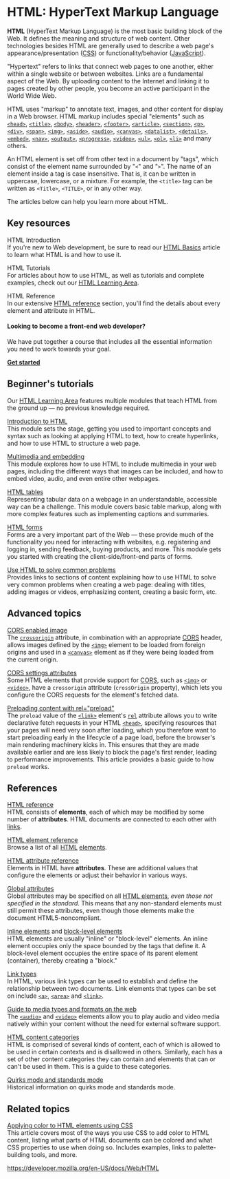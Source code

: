 HTML: HyperText Markup Language
===============================

**HTML** (HyperText Markup Language) is the most basic building block of the Web. It defines the meaning and structure of web content. Other technologies besides HTML are generally used to describe a web page's appearance/presentation ([CSS](https://developer.mozilla.org/en-US/docs/Web/CSS)) or functionality/behavior ([JavaScript](https://developer.mozilla.org/en-US/docs/Web/JavaScript)).

"Hypertext" refers to links that connect web pages to one another, either within a single website or between websites. Links are a fundamental aspect of the Web. By uploading content to the Internet and linking it to pages created by other people, you become an active participant in the World Wide Web.

HTML uses "markup" to annotate text, images, and other content for display in a Web browser. HTML markup includes special "elements" such as [`<head>`](element/head), [`<title>`](element/title), [`<body>`](element/body), [`<header>`](element/header), [`<footer>`](element/footer), [`<article>`](element/article), [`<section>`](element/section), [`<p>`](element/p), [`<div>`](element/div), [`<span>`](element/span), [`<img>`](element/img), [`<aside>`](element/aside), [`<audio>`](element/audio), [`<canvas>`](element/canvas), [`<datalist>`](element/datalist), [`<details>`](element/details), [`<embed>`](element/embed), [`<nav>`](element/nav), [`<output>`](element/output), [`<progress>`](element/progress), [`<video>`](element/video), [`<ul>`](element/ul), [`<ol>`](element/ol), [`<li>`](element/li) and many others.

An HTML element is set off from other text in a document by "tags", which consist of the element name surrounded by "`<`" and "`>`". The name of an element inside a tag is case insensitive. That is, it can be written in uppercase, lowercase, or a mixture. For example, the `<title>` tag can be written as `<Title>`, `<TITLE>`, or in any other way.

The articles below can help you learn more about HTML.

Key resources
-------------

HTML Introduction  
If you're new to Web development, be sure to read our [HTML Basics](https://developer.mozilla.org/en-US/docs/Learn/Getting_started_with_the_web/HTML_basics) article to learn what HTML is and how to use it.

HTML Tutorials  
For articles about how to use HTML, as well as tutorials and complete examples, check out our [HTML Learning Area](https://developer.mozilla.org/en-US/docs/Learn/HTML).

HTML Reference  
In our extensive [HTML reference](reference) section, you'll find the details about every element and attribute in HTML.

#### Looking to become a front-end web developer?

We have put together a course that includes all the essential information you need to work towards your goal.

[**Get started**](https://developer.mozilla.org/en-US/docs/Learn/Front-end_web_developer)

Beginner's tutorials
--------------------

Our [HTML Learning Area](https://developer.mozilla.org/en-US/docs/Learn/HTML) features multiple modules that teach HTML from the ground up — no previous knowledge required.

[Introduction to HTML](https://developer.mozilla.org/en-US/docs/Learn/HTML/Introduction_to_HTML)  
This module sets the stage, getting you used to important concepts and syntax such as looking at applying HTML to text, how to create hyperlinks, and how to use HTML to structure a web page.

[Multimedia and embedding](https://developer.mozilla.org/en-US/docs/Learn/HTML/Multimedia_and_embedding)  
This module explores how to use HTML to include multimedia in your web pages, including the different ways that images can be included, and how to embed video, audio, and even entire other webpages.

[HTML tables](https://developer.mozilla.org/en-US/docs/Learn/HTML/Tables)  
Representing tabular data on a webpage in an understandable, accessible way can be a challenge. This module covers basic table markup, along with more complex features such as implementing captions and summaries.

[HTML forms](https://developer.mozilla.org/en-US/docs/Learn/Forms)  
Forms are a very important part of the Web — these provide much of the functionality you need for interacting with websites, e.g. registering and logging in, sending feedback, buying products, and more. This module gets you started with creating the client-side/front-end parts of forms.

[Use HTML to solve common problems](https://developer.mozilla.org/en-US/docs/Learn/HTML/Howto)  
Provides links to sections of content explaining how to use HTML to solve very common problems when creating a web page: dealing with titles, adding images or videos, emphasizing content, creating a basic form, etc.

Advanced topics
---------------

[CORS enabled image](cors_enabled_image)  
The [`crossorigin`](element/img#attr-crossorigin) attribute, in combination with an appropriate [CORS](https://developer.mozilla.org/en-US/docs/Glossary/CORS) header, allows images defined by the [`<img>`](element/img) element to be loaded from foreign origins and used in a [`<canvas>`](element/canvas) element as if they were being loaded from the current origin.

[CORS settings attributes](attributes/crossorigin)  
Some HTML elements that provide support for [CORS](https://developer.mozilla.org/en-US/docs/Web/HTTP/CORS), such as [`<img>`](element/img) or [`<video>`](element/video), have a `crossorigin` attribute (`crossOrigin` property), which lets you configure the CORS requests for the element's fetched data.

[Preloading content with rel="preload"](preloading_content)  
The `preload` value of the [`<link>`](element/link) element's [`rel`](element/link#attr-rel) attribute allows you to write declarative fetch requests in your HTML [`<head>`](element/head), specifying resources that your pages will need very soon after loading, which you therefore want to start preloading early in the lifecycle of a page load, before the browser's main rendering machinery kicks in. This ensures that they are made available earlier and are less likely to block the page's first render, leading to performance improvements. This article provides a basic guide to how `preload` works.

References
----------

[HTML reference](reference)  
HTML consists of **elements**, each of which may be modified by some number of **attributes**. HTML documents are connected to each other with [links](link_types).

[HTML element reference](element)  
Browse a list of all [HTML](https://developer.mozilla.org/en-US/docs/Glossary/HTML) [elements](https://developer.mozilla.org/en-US/docs/Glossary/Element).

[HTML attribute reference](attributes)  
Elements in HTML have **attributes**. These are additional values that configure the elements or adjust their behavior in various ways.

[Global attributes](global_attributes)  
Global attributes may be specified on all [HTML elements](element), *even those not specified in the standard*. This means that any non-standard elements must still permit these attributes, even though those elements make the document HTML5-noncompliant.

 [Inline elements](inline_elements) and [block-level elements](block-level_elements)   
HTML elements are usually "inline" or "block-level" elements. An inline element occupies only the space bounded by the tags that define it. A block-level element occupies the entire space of its parent element (container), thereby creating a "block."

[Link types](link_types)  
In HTML, various link types can be used to establish and define the relationship between two documents. Link elements that types can be set on include [`<a>`](element/a), [`<area>`](element/area) and [`<link>`](element/link).

[Guide to media types and formats on the web](https://developer.mozilla.org/en-US/docs/Web/Media/Formats)  
The [`<audio>`](element/audio) and [`<video>`](element/video) elements allow you to play audio and video media natively within your content without the need for external software support.

[HTML content categories](https://developer.mozilla.org/en-US/docs/Web/Guide/HTML/Content_categories)  
HTML is comprised of several kinds of content, each of which is allowed to be used in certain contexts and is disallowed in others. Similarly, each has a set of other content categories they can contain and elements that can or can't be used in them. This is a guide to these categories.

[Quirks mode and standards mode](quirks_mode_and_standards_mode)  
Historical information on quirks mode and standards mode.

Related topics
--------------

[Applying color to HTML elements using CSS](applying_color)  
This article covers most of the ways you use CSS to add color to HTML content, listing what parts of HTML documents can be colored and what CSS properties to use when doing so. Includes examples, links to palette-building tools, and more.

<a href="https://developer.mozilla.org/en-US/docs/Web/HTML" class="_attribution-link">https://developer.mozilla.org/en-US/docs/Web/HTML</a>

